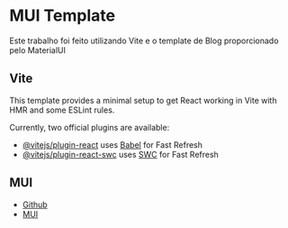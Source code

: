 # MUI Template
Este trabalho foi feito utilizando Vite e o template de Blog proporcionado pelo MaterialUI

## Vite
This template provides a minimal setup to get React working in Vite with HMR and some ESLint rules.

Currently, two official plugins are available:

- [@vitejs/plugin-react](https://github.com/vitejs/vite-plugin-react/blob/main/packages/plugin-react/README.md) uses [Babel](https://babeljs.io/) for Fast Refresh
- [@vitejs/plugin-react-swc](https://github.com/vitejs/vite-plugin-react-swc) uses [SWC](https://swc.rs/) for Fast Refresh

## MUI
- [Github](https://github.com/mui/material-ui/tree/v6.1.1/docs/data/material/getting-started/templates/blog)
- [MUI](https://mui.com/material-ui/getting-started/example-projects/)